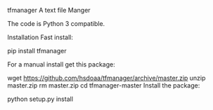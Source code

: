 tfmanager
A text file Manger

The code is Python 3 compatible.

Installation
Fast install:

pip install tfmanager

For a manual install get this package:

wget https://github.com/hsdoaa/tfmanager/archive/master.zip
unzip master.zip
rm master.zip
cd tfmanager-master
Install the package:

python setup.py install    

